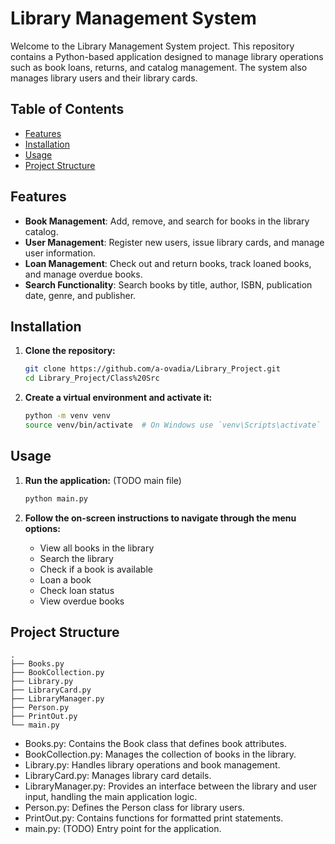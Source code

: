 # Library Management System

Welcome to the Library Management System project. This repository contains a Python-based application designed to manage library operations such as book loans, returns, and catalog management. The system also manages library users and their library cards.

## Table of Contents

- [Features](#features)
- [Installation](#installation)
- [Usage](#usage)
- [Project Structure](#project-structure)

## Features

- **Book Management**: Add, remove, and search for books in the library catalog.
- **User Management**: Register new users, issue library cards, and manage user information.
- **Loan Management**: Check out and return books, track loaned books, and manage overdue books.
- **Search Functionality**: Search books by title, author, ISBN, publication date, genre, and publisher.

## Installation

1. **Clone the repository:**

    ```bash
    git clone https://github.com/a-ovadia/Library_Project.git
    cd Library_Project/Class%20Src
    ```

2. **Create a virtual environment and activate it:**

    ```bash
    python -m venv venv
    source venv/bin/activate  # On Windows use `venv\Scripts\activate`
    ```

## Usage

1. **Run the application:**
  (TODO main file)
    ```bash
    python main.py
    ```

2. **Follow the on-screen instructions to navigate through the menu options:**

   - View all books in the library
   - Search the library
   - Check if a book is available
   - Loan a book
   - Check loan status
   - View overdue books

## Project Structure

```plaintext
.
├── Books.py
├── BookCollection.py
├── Library.py
├── LibraryCard.py
├── LibraryManager.py
├── Person.py
├── PrintOut.py
└── main.py
```
- Books.py: Contains the Book class that defines book attributes.
- BookCollection.py: Manages the collection of books in the library.
- Library.py: Handles library operations and book management.
- LibraryCard.py: Manages library card details.
- LibraryManager.py: Provides an interface between the library and user input, handling the main application logic.
- Person.py: Defines the Person class for library users.
- PrintOut.py: Contains functions for formatted print statements.
- main.py: (TODO) Entry point for the application.

